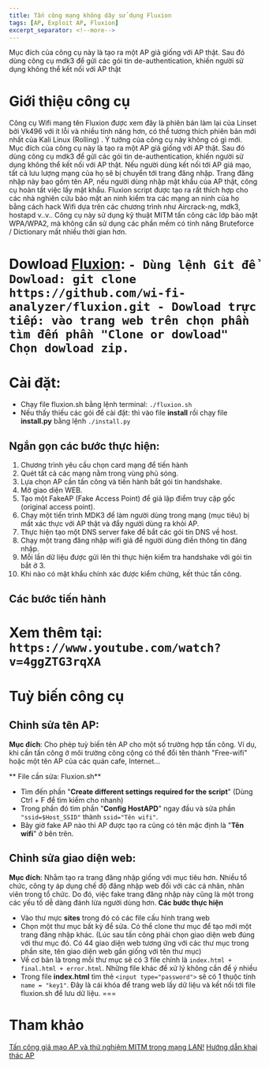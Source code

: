 ```yaml
---
title: Tấn công mạng không dây sử dụng Fluxion
tags: [AP, Exploit AP, Fluxion]
excerpt_separator: <!--more-->
---
```

Mục đích của công cụ này là tạo ra một AP giả giống với AP thật. Sau đó dùng công cụ mdk3 để gửi các gói tin de-authentication, khiến người sử dụng không thể kết nối với AP thật
<!--more-->
# Giới thiệu công cụ

Công cụ Wifi mang tên Fluxion được xem đây là phiên bản làm lại của Linset bởi Vk496 với ít lỗi và nhiều tính năng hơn, có thể tương thích phiên bản mới nhất của Kali Linux (Rolling) .
Ý tưởng của công cụ này không có gì mới. Mục đích của công cụ này là tạo ra một AP giả giống với AP thật. Sau đó dùng công cụ mdk3 để gửi các gói tin de-authentication, khiến người sử dụng không thể kết nối với AP thật. Nếu người dùng kết nối tới AP giả mạo, tất cả lưu lượng mạng của họ sẽ bị chuyển tới trang đăng nhập. Trang đăng nhập này bao gồm tên AP, nếu người dùng nhập mật khẩu của AP thật, công cụ hoàn tất việc lấy mật khẩu.
Fluxion script được tạo ra rất thích hợp cho các nhà nghiên cứu bảo mật an ninh kiểm tra các mạng an ninh của họ bằng cách hack Wifi dựa trên các chương trình như Aircrack-ng, mdk3, hostapd v..v.. Công cụ này sử dụng kỹ thuật MITM tấn công các lớp bảo mật WPA/WPA2, mà không cần sử dụng các phần mềm có tính năng Bruteforce / Dictionary mất nhiều thời gian hơn.

Dowload [Fluxion](https://github.com/wi-fi-analyzer/fluxion): 
	```
	- Dùng lệnh Git để Dowload: git clone https://github.com/wi-fi-analyzer/fluxion.git
	- Dowload trực tiếp: vào trang web trên chọn phần tìm đến phần "Clone or dowload" Chọn dowload zip.
	```
===
# Cài đặt:

- Chạy file fluxion.sh bằng lệnh terminal: ``./fluxion.sh``
- Nếu thấy thiếu các gói để cài đặt: thì vào file **install** rồi chạy file **install.py** bằng lệnh ``./install.py``

## Ngắn gọn các bước thực hiện:
1. Chương trình yêu cầu chọn card mạng để tiến hành
2. Quét tất cả các mạng nằm trong vùng phủ sóng.
3. Lựa chọn AP cần tấn công và tiến hành bắt gói tin handshake.
4. Mở giao diện WEB.
5. Tạo một FakeAP (Fake Access Point) để giả lập điểm truy cập gốc (original access point).
6. Chạy một tiến trình MDK3 để làm người dùng trong mạng (mục tiêu) bị mất xác thực với AP thật và đẩy người dùng ra khỏi AP.
7. Thực hiện tạo một DNS server fake để bắt các gói tin DNS về host.
8. Chạy một trang đăng nhập wifi giả để người dùng điền thông tin đăng nhập.
9. Mỗi lần dữ liệu được gửi lên thì thực hiện kiểm tra handshake với gói tin bắt ở 3.
10. Khi nào có mật khẩu chính xác được kiểm chứng, kết thúc tấn công.

## Các bước tiến hành
Xem thêm tại: ``https://www.youtube.com/watch?v=4ggZTG3rqXA``
===
# Tuỳ biến công cụ
## Chỉnh sửa tên AP: 
**Mục đích**: Cho phép tuỳ biến tên AP cho một số trường hợp tấn công. Ví dụ, khi cần tấn công ở môi trường công cộng có thể đổi tên thành "Free-wifi" hoặc một tên AP của các quán cafe, Internet...

** File cần sửa: Fluxion.sh**
- Tìm đến phần "**Create different settings required for the script**"
(Dùng Ctrl + F để tìm kiếm cho nhanh)
- Trong phần đó tìm phần "**Config HostAPD**" ngay đầu và sửa phần
`"ssid=$Host_SSID"` thành `ssid="Tên wifi"`.
- Bây giờ fake AP nào thì AP được tạo ra cũng có tên mặc định là "**Tên wifi**" ở bên trên.

## Chỉnh sửa giao diện web:
**Mục đích**: Nhằm tạo ra trang đăng nhập giống với mục tiêu hơn. Nhiều tổ chức, công ty áp dụng chế độ  đăng nhập web đối với các cá nhân, nhân viên trong tổ chức. Do đó, việc fake trang đăng nhập này cũng là một trong các yếu tố dễ dàng đánh lừa người dùng hơn.
**Các bước thực hiện**
- Vào thư mực **sites** trong đó có các file cấu hình trang web
- Chọn một thư mục bất kỳ để sửa. Có thể clone thư mục để tạo mới một trang đăng nhập khác. (Lúc sau tấn công phải chọn giao diện web đúng với thư mục đó. Có 44 giao diện web tương ứng với các thư mục trong phần site, tên giao diện web gần giống với tên thư mục)
- Về cơ bản là trong mỗi thư mục sẽ có 3 file chính là ``index.html + final.html + error.html``. Những file khác để xử lý không cần để ý nhiều
- Trong file **index.html** tìm thẻ ``<input type="password">`` sẽ có 1 thuộc tính ``name = "key1"``. Đây là cái khóa để trang web lấy dữ liệu và kết nối tới file fluxion.sh để lưu dữ liệu.
===
# Tham khảo
[Tấn công giả mạo AP và thử nghiệm MITM trong mạng LAN!](https://teamxaque.github.io/2017/08/31/tan-cong-man-in-the-middle.html)
[Hướng dẫn khai thác AP](https://teamxaque.github.io/2017/08/29/Khai-thac-ap.html)